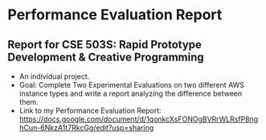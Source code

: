 # Performance Evaluation Report
## Report for CSE 503S: Rapid Prototype Development & Creative Programming
- An individual project.
- Goal: Complete Two Experimental Evaluations on two different AWS instance types and write a report analyzing the difference between them.
- Link to my Performance Evaluation Report: https://docs.google.com/document/d/1qonkcXsFONOgBVRrWLRsfP8nghCun-6NkzA1t7RkcGg/edit?usp=sharing

